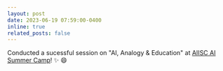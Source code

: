 ```yaml
---
layout: post
date: 2023-06-19 07:59:00-0400
inline: true
related_posts: false
---
```


Conducted a sucessful session on "AI, Analogy & Education" at <a href="https://aiisc.ai/safari/index.html">AIISC AI Summer Camp</a>! ✨ 😄
